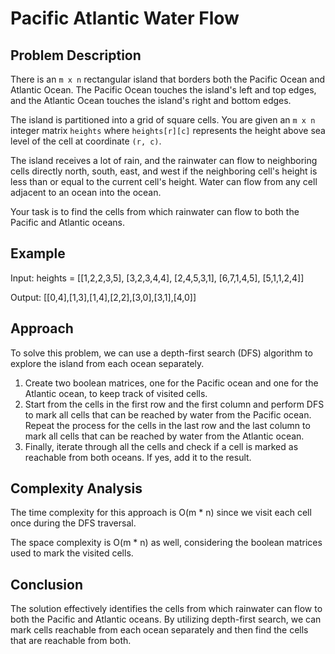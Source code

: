 # Pacific Atlantic Water Flow

## Problem Description

There is an `m x n` rectangular island that borders both the Pacific Ocean and Atlantic Ocean. The Pacific Ocean touches the island's left and top edges, and the Atlantic Ocean touches the island's right and bottom edges.

The island is partitioned into a grid of square cells. You are given an `m x n` integer matrix `heights` where `heights[r][c]` represents the height above sea level of the cell at coordinate `(r, c)`.

The island receives a lot of rain, and the rainwater can flow to neighboring cells directly north, south, east, and west if the neighboring cell's height is less than or equal to the current cell's height. Water can flow from any cell adjacent to an ocean into the ocean.

Your task is to find the cells from which rainwater can flow to both the Pacific and Atlantic oceans.

## Example

Input:
heights = [[1,2,2,3,5],
[3,2,3,4,4],
[2,4,5,3,1],
[6,7,1,4,5],
[5,1,1,2,4]]


Output:
[[0,4],[1,3],[1,4],[2,2],[3,0],[3,1],[4,0]]


## Approach

To solve this problem, we can use a depth-first search (DFS) algorithm to explore the island from each ocean separately.

1. Create two boolean matrices, one for the Pacific ocean and one for the Atlantic ocean, to keep track of visited cells.
2. Start from the cells in the first row and the first column and perform DFS to mark all cells that can be reached by water from the Pacific ocean. Repeat the process for the cells in the last row and the last column to mark all cells that can be reached by water from the Atlantic ocean.
3. Finally, iterate through all the cells and check if a cell is marked as reachable from both oceans. If yes, add it to the result.

## Complexity Analysis

The time complexity for this approach is O(m * n) since we visit each cell once during the DFS traversal.

The space complexity is O(m * n) as well, considering the boolean matrices used to mark the visited cells.

## Conclusion

The solution effectively identifies the cells from which rainwater can flow to both the Pacific and Atlantic oceans. By utilizing depth-first search, we can mark cells reachable from each ocean separately and then find the cells that are reachable from both.
